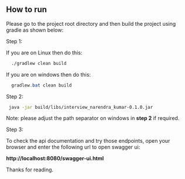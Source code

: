 ## How to run

Please go to the project root directory and then build the project using gradle as shown below:

Step 1: 

If you are on Linux then do this:
```bash
  ./gradlew clean build
```
If you are on windows then do this:
```powershell
  gradlew.bat clean build
```

Step 2:

```bash
 java -jar build/libs/interview_narendra_kumar-0.1.0.jar
```

Note: please adjust the path separator on windows in **step 2** if required.

Step 3:

To check the api documentation and try those endpoints, open your browser and enter the following url to open swagger ui:

**http://localhost:8080/swagger-ui.html**

Thanks for reading.
